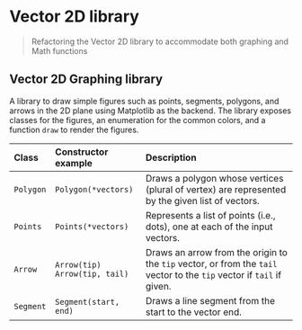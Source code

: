 # Vector 2D library
> Refactoring the Vector 2D library to accommodate both graphing and Math functions


## Vector 2D Graphing library

A library to draw simple figures such as points, segments, polygons, and  arrows in the 2D plane using Matplotlib as the backend.
The library exposes classes for the figures, an enumeration for the common colors, and a function `draw` to render the figures.

| Class | Constructor example | Description |
| :---- | :------------------ | :---------- |
| `Polygon` | `Polygon(*vectors)` | Draws a polygon whose vertices (plural of vertex) are represented by the given list of vectors. |
| `Points` | `Points(*vectors)` | Represents a list of points (i.e., dots), one at each of the input vectors. |
| `Arrow` | `Arrow(tip)`<br>`Arrow(tip, tail)` | Draws an arrow from the origin to the `tip` vector, or from the `tail` vector to the `tip` vector if `tail` if given. |
| `Segment` | `Segment(start, end)` | Draws a line segment from the start to the vector end. |

